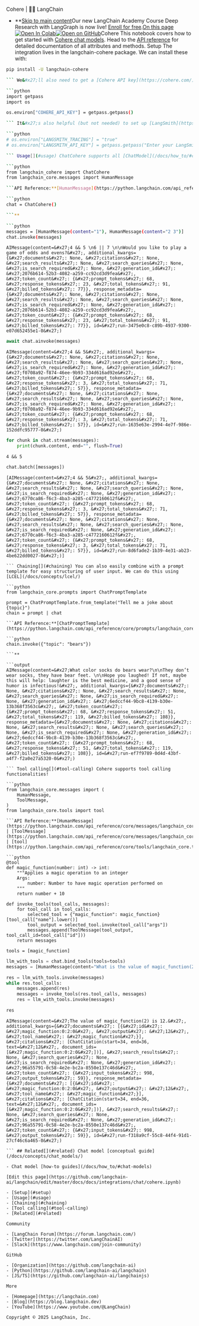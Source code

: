 Cohere | 🦜️🔗 LangChain
- **[Skip to main content](#__docusaurus_skipToContent_fallback)Our new LangChain Academy Course Deep Research with LangGraph is now live! [Enroll for free](https://academy.langchain.com/courses/deep-research-with-langgraph/?utm_medium=internal&utm_source=docs&utm_campaign=q3-2025_deep-research-course_co).[On this page![Open In Colab ](https://colab.research.google.com/assets/colab-badge.svg)](https://colab.research.google.com/github/langchain-ai/langchain/blob/master/docs/docs/integrations/chat/cohere.ipynb)[![Open on GitHub ](https://img.shields.io/badge/Open%20on%20GitHub-grey?logo=github&logoColor=white)](https://github.com/langchain-ai/langchain/blob/master/docs/docs/integrations/chat/cohere.ipynb)Cohere This notebook covers how to get started with [Cohere chat models](https://cohere.com/chat). Head to the [API reference](https://python.langchain.com/api_reference/community/chat_models/langchain_community.chat_models.cohere.ChatCohere.html) for detailed documentation of all attributes and methods. Setup[​](#setup) The integration lives in the langchain-cohere package. We can install these with:

```bash
pip install -U langchain-cohere

``` We&#x27;ll also need to get a [Cohere API key](https://cohere.com/) and set the COHERE_API_KEY environment variable:

```python
import getpass
import os

os.environ["COHERE_API_KEY"] = getpass.getpass()

``` It&#x27;s also helpful (but not needed) to set up [LangSmith](https://smith.langchain.com/) for best-in-class observability

```python
# os.environ["LANGSMITH_TRACING"] = "true"
# os.environ["LANGSMITH_API_KEY"] = getpass.getpass("Enter your LangSmith API key: ")

``` Usage[​](#usage) ChatCohere supports all [ChatModel](/docs/how_to/#chat-models) functionality:

```python
from langchain_cohere import ChatCohere
from langchain_core.messages import HumanMessage

```API Reference:**[HumanMessage](https://python.langchain.com/api_reference/core/messages/langchain_core.messages.human.HumanMessage.html)

```python
chat = ChatCohere()

```**

```python
messages = [HumanMessage(content="1"), HumanMessage(content="2 3")]
chat.invoke(messages)

```

```output
AIMessage(content=&#x27;4 && 5 \n6 || 7 \n\nWould you like to play a game of odds and evens?&#x27;, additional_kwargs={&#x27;documents&#x27;: None, &#x27;citations&#x27;: None, &#x27;search_results&#x27;: None, &#x27;search_queries&#x27;: None, &#x27;is_search_required&#x27;: None, &#x27;generation_id&#x27;: &#x27;2076b614-52b3-4082-a259-cc92cd3d9fea&#x27;, &#x27;token_count&#x27;: {&#x27;prompt_tokens&#x27;: 68, &#x27;response_tokens&#x27;: 23, &#x27;total_tokens&#x27;: 91, &#x27;billed_tokens&#x27;: 77}}, response_metadata={&#x27;documents&#x27;: None, &#x27;citations&#x27;: None, &#x27;search_results&#x27;: None, &#x27;search_queries&#x27;: None, &#x27;is_search_required&#x27;: None, &#x27;generation_id&#x27;: &#x27;2076b614-52b3-4082-a259-cc92cd3d9fea&#x27;, &#x27;token_count&#x27;: {&#x27;prompt_tokens&#x27;: 68, &#x27;response_tokens&#x27;: 23, &#x27;total_tokens&#x27;: 91, &#x27;billed_tokens&#x27;: 77}}, id=&#x27;run-3475e0c8-c89b-4937-9300-e07d652455e1-0&#x27;)

```

```python
await chat.ainvoke(messages)

```

```output
AIMessage(content=&#x27;4 && 5&#x27;, additional_kwargs={&#x27;documents&#x27;: None, &#x27;citations&#x27;: None, &#x27;search_results&#x27;: None, &#x27;search_queries&#x27;: None, &#x27;is_search_required&#x27;: None, &#x27;generation_id&#x27;: &#x27;f0708a92-f874-46ee-9b93-334d616ad92e&#x27;, &#x27;token_count&#x27;: {&#x27;prompt_tokens&#x27;: 68, &#x27;response_tokens&#x27;: 3, &#x27;total_tokens&#x27;: 71, &#x27;billed_tokens&#x27;: 57}}, response_metadata={&#x27;documents&#x27;: None, &#x27;citations&#x27;: None, &#x27;search_results&#x27;: None, &#x27;search_queries&#x27;: None, &#x27;is_search_required&#x27;: None, &#x27;generation_id&#x27;: &#x27;f0708a92-f874-46ee-9b93-334d616ad92e&#x27;, &#x27;token_count&#x27;: {&#x27;prompt_tokens&#x27;: 68, &#x27;response_tokens&#x27;: 3, &#x27;total_tokens&#x27;: 71, &#x27;billed_tokens&#x27;: 57}}, id=&#x27;run-1635e63e-2994-4e7f-986e-152ddfc95777-0&#x27;)

```

```python
for chunk in chat.stream(messages):
    print(chunk.content, end="", flush=True)

```

```output
4 && 5

```

```python
chat.batch([messages])

```

```output
[AIMessage(content=&#x27;4 && 5&#x27;, additional_kwargs={&#x27;documents&#x27;: None, &#x27;citations&#x27;: None, &#x27;search_results&#x27;: None, &#x27;search_queries&#x27;: None, &#x27;is_search_required&#x27;: None, &#x27;generation_id&#x27;: &#x27;6770ca86-f6c3-4ba3-a285-c4772160612f&#x27;, &#x27;token_count&#x27;: {&#x27;prompt_tokens&#x27;: 68, &#x27;response_tokens&#x27;: 3, &#x27;total_tokens&#x27;: 71, &#x27;billed_tokens&#x27;: 57}}, response_metadata={&#x27;documents&#x27;: None, &#x27;citations&#x27;: None, &#x27;search_results&#x27;: None, &#x27;search_queries&#x27;: None, &#x27;is_search_required&#x27;: None, &#x27;generation_id&#x27;: &#x27;6770ca86-f6c3-4ba3-a285-c4772160612f&#x27;, &#x27;token_count&#x27;: {&#x27;prompt_tokens&#x27;: 68, &#x27;response_tokens&#x27;: 3, &#x27;total_tokens&#x27;: 71, &#x27;billed_tokens&#x27;: 57}}, id=&#x27;run-8d6fade2-1b39-4e31-ab23-4be622dd0027-0&#x27;)]

``` Chaining[​](#chaining) You can also easily combine with a prompt template for easy structuring of user input. We can do this using [LCEL](/docs/concepts/lcel/)

```python
from langchain_core.prompts import ChatPromptTemplate

prompt = ChatPromptTemplate.from_template("Tell me a joke about {topic}")
chain = prompt | chat

```API Reference:**[ChatPromptTemplate](https://python.langchain.com/api_reference/core/prompts/langchain_core.prompts.chat.ChatPromptTemplate.html)

```python
chain.invoke({"topic": "bears"})

```**

```output
AIMessage(content=&#x27;What color socks do bears wear?\n\nThey don’t wear socks, they have bear feet. \n\nHope you laughed! If not, maybe this will help: laughter is the best medicine, and a good sense of humor is infectious!&#x27;, additional_kwargs={&#x27;documents&#x27;: None, &#x27;citations&#x27;: None, &#x27;search_results&#x27;: None, &#x27;search_queries&#x27;: None, &#x27;is_search_required&#x27;: None, &#x27;generation_id&#x27;: &#x27;6edccf44-9bc8-4139-b30e-13b368f3563c&#x27;, &#x27;token_count&#x27;: {&#x27;prompt_tokens&#x27;: 68, &#x27;response_tokens&#x27;: 51, &#x27;total_tokens&#x27;: 119, &#x27;billed_tokens&#x27;: 108}}, response_metadata={&#x27;documents&#x27;: None, &#x27;citations&#x27;: None, &#x27;search_results&#x27;: None, &#x27;search_queries&#x27;: None, &#x27;is_search_required&#x27;: None, &#x27;generation_id&#x27;: &#x27;6edccf44-9bc8-4139-b30e-13b368f3563c&#x27;, &#x27;token_count&#x27;: {&#x27;prompt_tokens&#x27;: 68, &#x27;response_tokens&#x27;: 51, &#x27;total_tokens&#x27;: 119, &#x27;billed_tokens&#x27;: 108}}, id=&#x27;run-ef7f9789-0d4d-43bf-a4f7-f2a0e27a5320-0&#x27;)

``` Tool calling[​](#tool-calling) Cohere supports tool calling functionalities!

```python
from langchain_core.messages import (
    HumanMessage,
    ToolMessage,
)
from langchain_core.tools import tool

```API Reference:**[HumanMessage](https://python.langchain.com/api_reference/core/messages/langchain_core.messages.human.HumanMessage.html) | [ToolMessage](https://python.langchain.com/api_reference/core/messages/langchain_core.messages.tool.ToolMessage.html) | [tool](https://python.langchain.com/api_reference/core/tools/langchain_core.tools.convert.tool.html)

```python
@tool
def magic_function(number: int) -> int:
    """Applies a magic operation to an integer
    Args:
        number: Number to have magic operation performed on
    """
    return number + 10

def invoke_tools(tool_calls, messages):
    for tool_call in tool_calls:
        selected_tool = {"magic_function": magic_function}[tool_call["name"].lower()]
        tool_output = selected_tool.invoke(tool_call["args"])
        messages.append(ToolMessage(tool_output, tool_call_id=tool_call["id"]))
    return messages

tools = [magic_function]

```

```python
llm_with_tools = chat.bind_tools(tools=tools)
messages = [HumanMessage(content="What is the value of magic_function(2)?")]

```

```python
res = llm_with_tools.invoke(messages)
while res.tool_calls:
    messages.append(res)
    messages = invoke_tools(res.tool_calls, messages)
    res = llm_with_tools.invoke(messages)

res

```

```output
AIMessage(content=&#x27;The value of magic_function(2) is 12.&#x27;, additional_kwargs={&#x27;documents&#x27;: [{&#x27;id&#x27;: &#x27;magic_function:0:2:0&#x27;, &#x27;output&#x27;: &#x27;12&#x27;, &#x27;tool_name&#x27;: &#x27;magic_function&#x27;}], &#x27;citations&#x27;: [ChatCitation(start=34, end=36, text=&#x27;12&#x27;, document_ids=[&#x27;magic_function:0:2:0&#x27;])], &#x27;search_results&#x27;: None, &#x27;search_queries&#x27;: None, &#x27;is_search_required&#x27;: None, &#x27;generation_id&#x27;: &#x27;96a55791-0c58-4e2e-bc2a-8550e137c46d&#x27;, &#x27;token_count&#x27;: {&#x27;input_tokens&#x27;: 998, &#x27;output_tokens&#x27;: 59}}, response_metadata={&#x27;documents&#x27;: [{&#x27;id&#x27;: &#x27;magic_function:0:2:0&#x27;, &#x27;output&#x27;: &#x27;12&#x27;, &#x27;tool_name&#x27;: &#x27;magic_function&#x27;}], &#x27;citations&#x27;: [ChatCitation(start=34, end=36, text=&#x27;12&#x27;, document_ids=[&#x27;magic_function:0:2:0&#x27;])], &#x27;search_results&#x27;: None, &#x27;search_queries&#x27;: None, &#x27;is_search_required&#x27;: None, &#x27;generation_id&#x27;: &#x27;96a55791-0c58-4e2e-bc2a-8550e137c46d&#x27;, &#x27;token_count&#x27;: {&#x27;input_tokens&#x27;: 998, &#x27;output_tokens&#x27;: 59}}, id=&#x27;run-f318a9cf-55c8-44f4-91d1-27cf46c6a465-0&#x27;)

``` ## Related[​](#related) Chat model [conceptual guide](/docs/concepts/chat_models/)

- Chat model [how-to guides](/docs/how_to/#chat-models)

[Edit this page](https://github.com/langchain-ai/langchain/edit/master/docs/docs/integrations/chat/cohere.ipynb)

- [Setup](#setup)
- [Usage](#usage)
- [Chaining](#chaining)
- [Tool calling](#tool-calling)
- [Related](#related)

Community

- [LangChain Forum](https://forum.langchain.com/)
- [Twitter](https://twitter.com/LangChainAI)
- [Slack](https://www.langchain.com/join-community)

GitHub

- [Organization](https://github.com/langchain-ai)
- [Python](https://github.com/langchain-ai/langchain)
- [JS/TS](https://github.com/langchain-ai/langchainjs)

More

- [Homepage](https://langchain.com)
- [Blog](https://blog.langchain.dev)
- [YouTube](https://www.youtube.com/@LangChain)

Copyright © 2025 LangChain, Inc.